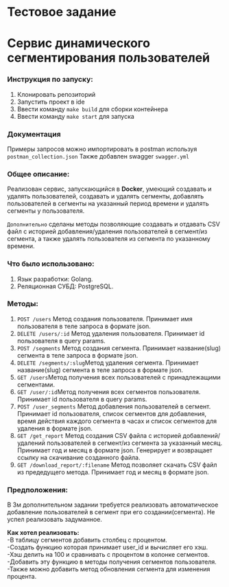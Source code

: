 # Тестовое задание 
# Сервис динамического сегментирования пользователей


### Инструкция по запуску:
1) Клонировать репозиторий
2) Запустить проект в ide
3) Ввести команду `make build` для сборки контейнера
4) Ввести команду `make start` для запуска


### Документация
Примеры запросов можно импортировать в postman используя `postman_collection.json`
Также добавлен swagger `swagger.yml`

### Общее описание:
Реализован сервис, запускающийся в **Docker**, умеющий создавать и удалять пользователей, создавать и удалять сегменты,
добавлять пользователей в сегменты на указанный период времени и удалять сегменты у пользователя.

`Дополнительно` сделаны методы позволяющие создавать
и отдавать CSV файл с историей добавления/удаления пользователей в сегмент/из сегмента,
а также удалять пользователя из сегмента по указанному времени.



### Что было использовано:
1. Язык разработки: Golang.
2. Реляционная СУБД: PostgreSQL.

### Методы:
1. `POST /users` Метод создания пользователя. Принимает имя пользователя в теле запроса в формате json.
2. `DELETE /users/:id` Метод удаления пользователя. Принимает id пользователя в query params.
3. `POST /segments` Метод создания сегмента. Принимает название(slug) сегмента в теле запроса в формате json.
4. `DELETE /segments/:slug`Метод удаления сегмента. Принимает название(slug) сегмента в теле запроса в формате json.
5. `GET /users`Метод получения всех пользователей с принадлежащими сегментами. 
6. `GET /user/:id`Метод получения всех сегментов пользователя.  Принимает id пользователя в query params.
7. `POST /user_segments` Метод добавления пользователей в сегмент. Принимает id пользователя, 
   список сегментов для добавления, время действия каждого сегмента в часах и список сегментов для удаления в формате json.
8. `GET /get_report` Метод создания CSV файла с историей добавлений/удалений пользователей в сегмент/из сегмента за указанный месяц. 
   Принимает год и месяц в формате json. Генерирует и возвращает ссылку на скачивание созданного файла.
9. `GET /download_report/:filename` Метод позволяет скачать CSV файл из предедущего метода. 
   Принимает год и месяц в формате json.
   
### Предположения:
В 3м дополнительном задании требуется реализовать автоматическое добавление пользователей в сегмент при его создании(сегмента).
Не успел реализовать задуманное. 


**Как хотел реализовать:**  
-В таблицу сегментов добавить столбец с процентом.  
-Создать функцию которая принимает user_id и вычисляет его хэш.   
-Хэш делить на 100 и сравнивать с процентом в колонке сегментов.  
-Добавить эту функцию в методы получения сегментов пользователя.  
-Также можно добавить метод обновления сегмента для изменения процента.  
